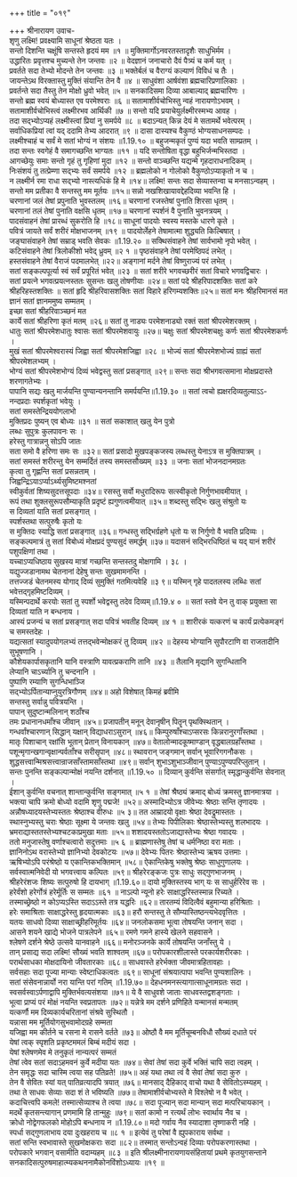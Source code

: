 +++
title = "०१९"

+++
श्रीनारायण उवाच-  
शृणु लक्ष्मि! प्रवक्ष्यामि साधूनां श्रेष्ठता यतः ।  
सन्तो दिशन्ति चक्षूंषि सन्तस्ते हृदयं मम ॥१ ॥
मुक्तिमार्गोऽनवरतस्तादृशैः साधुभिर्मम ।  
उद्धारितः प्रवृत्तश्च मुच्यन्ते तेन जन्तवः ॥२ ॥
वेदज्ञानं जनाचारो दैवं पैत्र्यं च कर्म यत् ।  
प्रवर्तते सदा तेभ्यो मोदन्ते तेन जन्तवः ॥३ ॥
भक्तेर्बलं च वैराग्यं कल्याणं विविधं च तैः ।  
जायन्तेऽथ विरक्तास्तु मुक्तिं संयान्ति तेन वै ॥४ ॥
साधुवंशा आर्षवंशा ब्रह्मचारिप्रणालिकाः ।  
प्रवर्तन्ते सदा तैस्तु तेन मोक्षो ध्रुवो भवेत् ॥५ ॥
सनकादिसमा दिव्या आबाल्याद् ब्रह्मचारिणः ।  
सन्तो ब्रह्म स्वयं बोध्यास्त एव परमेश्वराः ॥६ ॥
सतामाशीर्वचोभिस्तु न्वहं नारायणोऽभवम् ।  
सतामाशीर्वचोभिस्त्वं लक्ष्मीरभव आर्थिकी ॥७ ॥
सन्तो यदि प्रयाचेयुर्लक्ष्मीरस्मभ्य आवह ।  
तदा सद्भ्योऽप्यहं लक्ष्मीस्त्वां प्रियां नु समर्पये ॥८ ॥
बदाऽन्यत् किन्न देयं मे सतामर्थे भवेत्परम् ।  
सर्वाधिकप्रियां त्वां यद् ददामि तेभ्य आदरात् ॥९ ॥
दासा दास्यश्च वैकुण्ठं भोग्यसाधनसम्पदः ।  
लक्ष्मीश्चाहं च सर्वं मे सतां भोग्यं न संशयः ॥1.19.१० ॥
बहुजन्मकृतं पुण्यं यदा भवति साम्प्रतम् ।  
तदा सन्तः स्वगेहं वै समागच्छन्ति भाग्यतः ॥११ ॥
यदि सन्तोषिता वृद्धा बहुभिर्जन्मभिस्तदा ।  
आगच्छेयुः समाः सन्तो गृहं तु गृहिणां मुदा ॥१२ ॥
सन्तो वाञ्च्छन्ति यद्यन्मे गृहदाराधनादिकम् ।  
निःसंशयं तु तत्प्रेम्णा सद्भ्यः सर्वं समर्पये ॥१२ ॥
ब्रह्मलोको न गोलोको वैकुण्ठोऽप्याकृतो न च ।  
न लक्ष्मीर्न रमा राधा सद्भ्यो नास्त्यधिकं हि मे ॥१४॥
लक्ष्मि! सन्तः सदा सेव्यास्तन्वा च मनसाऽन्वहम् ।  
सन्तो मम प्रतीका वै सन्तस्तु मम मूर्तयः ॥१५॥
सन्नो नखशिखायावद्देहदिव्या भवन्ति हि ।  
चरणानां जलं तेषां प्रपुनाति भुवस्तलम् ॥१६॥
चरणानां रजस्तेषां पुनाति शिरसा धृतम् ।  
चरणानां तलं तेषां पुनाति वक्षसि धृतम् ॥१७॥
चरणानां स्पर्शनं वै पुनाति भुवनत्रयम् ।  
पादसंवाहनं तेषां प्रारब्धं सुकरोति हि ॥१८॥
साधूनां पादयोः स्वस्य मस्तके धारणे कृते ।  
पवित्रं जायते सर्वं शरीरं मोक्षभाजनम् ॥१९ ॥
पादयोर्लेहने तेषामात्मा शुद्ध्यति किल्बिषात् ।  
जङ्घासंवाहने तेषां सम्राड् भवति सेवकः ॥1.19.२० ॥
सक्थिसंवाहने तेषां सार्वभामो नृपो भवेत् ।  
कटिसंवाहने तेषां त्रिलोकीशो भवेद् ध्रुवम् ॥२ १ ॥
पृष्ठसंवाहने तेषां परमेष्ठिपदं लभेत् ।  
हस्तसंवाहने तेषां वैराजं पदमालभेत् ॥२२॥
अङ्गानां मर्दने तेषां विष्णुराज्यं परं लभेत् ।  
सतां सङ्कल्पपूर्त्या स्वं सर्वं प्रपूरितं भवेत् ॥२३ ॥
सतां शरीरे भगवच्छरीरं सतां विचारे भगवद्विचारः ।  
सतां प्रयत्ने भगवत्प्रयत्नस्ततः सुसन्तः खलु तोषणीयाः ॥२४॥
सतां पदे श्रीहरिपादशक्तिः सतां करे श्रीहरिहस्तशक्तिः ॥
सतां हृदि श्रीहरिवासशक्तिः सतां विहारे हरिगम्यशक्तिः॥२५॥
सतां मनः श्रीहरिमानसं मत  
ज्ञानं सतां ज्ञानममुष्य सम्मतम् ।  
इच्छा सतां श्रीहरिवाञ्च्छनं मत  
कार्ये सतां श्रीहरिणा कृतं मतम् ॥२६॥
सतां तु नाड्यः परमेशनाड्यो रक्तं सतां श्रीपरमेशरक्तम् ।  
धातुः सतां श्रीपरमेशधातुः श्वासः सतां श्रीपरमेशवायुः ॥२७॥
चक्षुः सतां श्रीपरमेशचक्षुः कर्णः सतां श्रीपरमेशकर्णः ।  
मुखं सतां श्रीपरमेश्वरास्यं जिह्वा सतां श्रीपरमेशजिह्वा ॥२८ ॥
भोज्यं सतां श्रीपरमेशभोज्यं ग्राह्यं सतां श्रीपरमेशलभ्यम् ।  
भोग्यं सतां श्रीपरमेशभोग्यं दिव्यं भवेद्वस्तु सतां प्रसङ्गात् ॥२९॥
सन्तः सदा श्रीभगवत्समाना मोक्षप्रदास्ते शरणागतेभ्यः ।  
पापानि सद्यः खलु मार्जयन्ति पुण्यान्यनन्तानि समर्पयन्ति॥1.19.३० ॥
सतां त्वचो ह्यक्षरदिव्यतुल्याऽऽ-  
नन्दप्रदाः स्पर्शकृतां भवेयुः ।  
सतां समस्तेन्द्रिययोगलाभो  
मुक्तिप्रदः पुष्यन् एव बोध्यः ॥३१ ॥
सतां सकाशात् खलु येन पुत्रो  
लब्धः सुपुत्रः कुलपावनः सः ।  
हरेस्तु गात्रान्ननु सोऽपि जातः  
सता समो वै हरिणा समः सः ॥३२॥
सतां प्रसादो मुखपङ्कजस्य लब्धस्तु येनाऽत्र स मुक्तिपात्रम् ।  
सतां समस्तं शरीरन्तु येन सम्मर्दितं तस्य समस्तसौख्यम् ॥३३ ॥
जनाः सतां भोजनदानमग्रतः  
कृत्वा तु गृह्णन्ति सतां प्रसन्नताम् ।  
जिह्वन्द्रिऽयाऽर्प्याऽर्थ्यसुमिष्टमश्नतां  
स्वीकुर्वतां शिष्यसुदत्तसूपदाः ॥३४॥
रसस्तु सर्वो मधुरादिरूपः सत्स्वीकृतो निर्गुणभावमीयात् ।  
रूपं तथा शुक्लसुरूपसौम्याकृति प्रदृष्टं ह्यगुणत्वमीयात् ॥३५॥
शब्दस्तु सद्भिः खलु संश्रुतो यः  
स दिव्यतां याति सतां प्रसङ्गात् ।  
स्पर्शस्तथा सत्पुरुषैः कृतो यः  
स मुक्तिदः स्याद्धि सतां प्रसङ्गात् ॥३६॥
गन्धस्तु सद्भिर्ग्रहणे धृतो यः स निर्गुणो वै भवति प्रदिव्यः ।  
सङ्कल्पमात्रं तु सतां विबोध्यं मोक्षप्रदं पुण्यसुदं समर्द्धम् ॥३७॥
यदासनं सद्भिरधिष्ठितं च यद् यानं शरीरं पशुपक्षिणां तथा ।  
यच्चाऽप्यधिष्ठाय सुखस्य मात्रां गच्छन्ति सन्तस्तदु मोक्षगामि । ३८ ।  
यद्युज्जडानामथ चेतनानां देहेषु सन्तः सुखमामनन्ति ।  
तत्तज्जडं चेतनमस्य योगाद् दिव्यं सुमुक्तिं गतमित्यवेहि ॥३ ९॥
यस्मिन् गृहे पादतलस्य लब्धिः सतां भवेत्तद्गृहमिष्टदिव्यम् ।  
यस्मिन्पदार्थे करयोः सतां तु स्पर्शो भवेद्वस्तु तदेव दिव्यम्॥1.19.४ ० ॥
सतां स्तवे येन तु वाक् प्रयुक्ता सा दिव्यतां याति न बन्धनाय ।  
आस्यं प्रजन्यं च सतां प्रसङ्गात् सदा पवित्रं भवतीह दिव्यम् ॥४ १ ॥
शारीरकं यत्करणं च कार्यं प्रत्येकमङ्गं च समस्तदेहः ।  
यद्यत्सतां स्यादुपयोगलभ्यं तत्तद्भवेन्मोक्षकरं तु दिव्यम् ॥४२ ॥
देहस्य भोग्यानि सुपौरटाणि वा राजतादीनि सुभूषणानि ।  
कौशेयकार्पासकृतानि यानि वस्त्राणि यावत्प्रकराणि तानि ॥४३ ॥
तैलानि मृद्यानि सुगन्धितानि  
लेप्यानि चाऽर्च्यानि तु चन्दनानि ।  
पुष्पाणि रम्याणि सुगन्धिभाञ्जि  
सद्भ्योऽर्पितान्याप्नुयुरत्रिगौणम् ॥४४॥
अहो विशेषात् किमहं ब्रवीमि  
सन्तस्तु सर्वान्नु पवित्रयन्ति ।  
पापान् सुदुष्टान्मलिनान् शठाँश्च  
तमः प्रधानानधमाँश्च जीवान् ॥४५॥
प्रजापतीन् मनून् देवानृषीन् पितॄन् पृथक्स्थितान् ।  
गन्धर्वांश्चारणान् सिद्धान् यक्षान् विद्याधराऽसुरान् ॥४६॥
किम्पुरुषाँश्चाऽप्सरसः किन्नरानुरगाँस्तथा ।  
मातृः पिशाचान् रक्षांसि भूतान् प्रेतान् विनायकान् ॥४७॥
वेतालोन्मादकूष्माण्डान् वृद्धबालग्रहाँस्तथा ।  
पशून्मृगान्खगान्वृक्षान्पर्वताँश्च सरीसृपान् ॥४८॥
स्थावरान् जङ्गमान् सर्वान् भूवारिगगनौकसः ।  
शुद्धसत्त्वान्मिश्रसत्त्वान्राजसाँस्तामसाँस्तथा ॥४९॥
सर्वान् शुभाऽशुभाञ्जीवान् पुण्याऽपुण्यपरिप्लुतान् ।  
सन्तः पुनन्ति सङ्कल्पान्मोक्षं नयन्ति दर्शनात् ॥1.19.५० ॥
दिव्यान् कुर्वन्ति संसर्गात् स्मृद्धान्कुर्वन्ति सेवनात् ।  
ईशान् कुर्वन्ति वचनात् शान्तान्कुर्वन्ति सङ्गमात् ॥५ १ ॥
तेषां श्रैष्ठ्यं क्रमाद् बोध्यं क्रमस्तु ज्ञानमात्रया ।  
भक्त्या चापि क्रमो बोध्यो वदामि शृणु पद्मजे! ॥५२॥
अस्मादिभ्योऽत्र जीवेभ्यः श्रेष्ठाः सन्ति तृणादयः ।  
अन्नौषध्यादयस्तेभ्यस्ततः श्रेष्ठाश्च वीरुधः ॥५ ३॥
तत आम्रादयो वृक्षाः श्रेष्ठा देवद्रुमास्ततः ।  
स्थास्नुभ्यस्तु चराः श्रेष्ठाः सूक्ष्मा ये जन्तवः खलु ॥५४॥
तेभ्यः पिपीलिकाः श्रेष्ठास्तेभ्यस्तु शलभादयः ।  
भ्रमराद्यास्ततस्तेभ्यश्चटकाप्रमुखा मताः ॥५५॥
शशादयस्ततोऽजाद्यास्तेभ्यः श्रेष्ठा गवादयः ।  
ततो मनुजास्तेषु वर्णाश्चत्वारो सदुत्तमाः ॥५ ६ ॥
ब्राह्मणास्तेषु तेषां च धर्मनिष्ठा वरा मताः ।  
ज्ञानिनोऽथ वरास्तेभ्यो ज्ञानिभ्यो देवकोटयः ॥५७॥
देवेभ्यः पितरः श्रेष्ठास्तेभ्य ऋषय उत्तमाः ।  
ऋषिभ्योऽपि परंश्रेष्ठो य एकान्तिकभक्तिमान् ॥५८॥
ऐकान्तिकेषु भक्तेषु श्रेष्ठः साधुगुणालयः ।  
सर्वस्वात्मनिवेदी यो भगवत्त्वाय कल्पितः ॥५९॥
श्रीहरेरङ्कजः पुत्रः साधुः सद्गुणभाजनम् ।  
श्रीहरेरंशजः शिष्यः सत्पुरुषो हि दायभाग् ॥1.19.६०॥
दायो मुक्तिस्तस्य भाग् यः स साधुर्हरिरेव सः ।  
हरेर्वंशो हरेर्गोत्रं हरेर्मूर्तिः स सम्मतः ॥६१ ॥
नाऽल्पो न्यूनो हरेः साक्षाद्धरिस्तस्मान्न रिच्यते ।  
तस्माच्छ्रेष्ठो न कोऽप्यऽस्ति सदाऽऽस्ते तत्र यद्धरिः ॥६२॥
तारतम्यं विदित्वैवं बहुमान्या हरिश्रिताः ।  
हरेः समाश्रिताः साक्षाद्धरेस्तु हृदयात्मकाः ॥६३॥
हरौ सन्तस्तु ते सौम्यास्तिष्ठन्त्यभेदवृत्तितः ।  
यतयः साधवो दिव्या साक्षाच्छ्रीहरिमूर्तयः ॥६४॥
जनलोकसमा भूत्वा तोषयन्ति जनान् सदा ।  
आसने शयने खाद्ये भोजने पात्रलेपने ॥६५॥
रमणे गमने हास्ये खेलने सहवासने ।  
श्लेषणे दर्शने श्रेष्ठे उत्सवे यानवाहने ॥६६॥
मनोरञ्जनके कार्ये तोषयन्ति जनाँस्तु ये ।  
तान् प्रसाद्य सदा लक्ष्मि! सौख्यं भवति शाश्वतम् ॥६७॥
परोपकारशीलास्ते परकार्यशरीरकाः ।  
परार्थसाधका मोक्षदायिनो जीवतारकाः ॥६८॥
साधवास्ते हरेर्भक्ता जीवमात्रहितावहाः ।  
सर्वसहाः सदा पूज्या मान्याः स्वेष्टाधिकत्वतः ॥६९॥
साधूनां संश्रयात्पापा भवन्ति पुण्यशालिनः ।  
सतां संसेवनान्नार्यो नरा यान्ति परां गतिम् ॥1.19.७०॥
देहधनमनस्त्यागात्साधूनामग्रतः सदा ।  
स्वसर्वस्वाऽर्पणाद्वापि मुक्तिर्भवत्यसंशया ॥७१॥
ये वै साधुवशे जाताः साधवस्तद्वशङ्गताः ।  
भूत्वा प्राप्यं परं मोक्षं नयन्ति स्वप्रतापतः ॥७२॥
यन्नेत्रे मम दर्शने प्रणिहिते यन्मानसं मन्मतम्  
यत्कर्णौ मम दिव्यकार्यचरितानां संश्रवे सुस्थितौ ।  
यन्नासा मम मूर्तियोगसुभवामोदग्रहे सम्मता  
यजिह्वा मम कीर्तने च रसना मे रासने वर्तते ॥७३॥
ओष्ठौ वै मम मूर्तिचूम्बनविधौ सौख्यं दधाते परं  
येषां त्वक् स्पृशति प्रकृष्टममलं बिम्बं मदीयं सदा ।  
येषां श्लेषणमेव मे तनुकृतं नान्यत्परं सम्मतं  
तेषां त्वेव सतां सदाऽहमवनं कुर्वे मदीया यतः ॥७४॥
सेवां तेषां सदा कुर्वे भक्तिं चापि सदा त्वहम् ।  
तेन समृद्धः सदा चास्मि त्वया सह पतिव्रते! ॥७५॥
अहं यथा तथा त्वं वै सेवां तेषां सदा कुरु ।  
तेन वै सेवितः स्यां यत् पातिव्रत्यादपि त्रयात् ॥७६॥
मानसाद् दैहिकाद् वाचो यथा वै सेवितोऽस्म्यहम् ।  
तथा ते साधवः सेव्याः सदा शं ते भविष्यति ॥७७॥
तेषामाशीर्वचोभ्यस्ते मे विश्लेषो न वै भवेत् ।  
कदाचित्त्वपि कमले! तस्मात्सेव्याश्च ते त्वया ॥७८॥
सदा पूज्यान् सदा मान्यान् सदा मत्परिचायकान् ।  
मदर्थे कृतसन्त्यागान् प्रणमामि हि तान्मुहुः ॥७९॥
सतां कामो न रत्यर्थं लोभः स्वार्थाय नैव च ।  
क्रोधो नोद्वेगफलको मोहोऽपि बन्धनाय न ॥1.19.८०॥
मदो गर्वाय नैव स्यादाशा तृष्णाकरी नहि ।  
स्पर्धा सद्गुणलाभाय दया दुःखहराय च ॥८ १ ॥
इत्येवं तु परेषां वै ह्युपकाराय सर्वथा ।  
सतां सन्ति स्वभावास्ते सुखमोक्षकराः सदा ॥८२॥
तस्मात् सन्तोऽन्वहं दिव्याः परोपकरणास्तथा ।  
परोपकारे भगवान् वसामीति वदाम्यहम् ॥८३ ॥
इति श्रीलक्ष्मीनारायणायसंहितायां प्रथमे कृतयुगसन्ताने सनकादिसत्पुरुषमाहात्म्यकथननामैकोनविंशोऽध्यायः ॥१९ ॥
    
